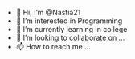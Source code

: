 - 👋 Hi, I’m @Nastia21
- 👀 I’m interested in Programming 
- 🌱 I’m currently learning in college
- 💞️ I’m looking to collaborate on ...
- 📫 How to reach me ...

<!---
Nastia21/Nastia21 is a ✨ special ✨ repository because its `README.md` (this file) appears on your GitHub profile.
You can click the Preview link to take a look at your changes.
--->
